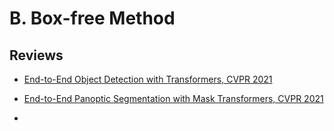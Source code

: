 # B. Box-free Method

## Reviews

- [End-to-End Object Detection with Transformers, CVPR 2021](https://pseudo-lab.github.io/SegCrew-Book/docs/ch3/03_02_01_PanopticFCN.html)

- [End-to-End Panoptic Segmentation with Mask Transformers, CVPR 2021](https://pseudo-lab.github.io/SegCrew-Book/docs/ch3/03_02_02_Max-DeepLab.html)
- 